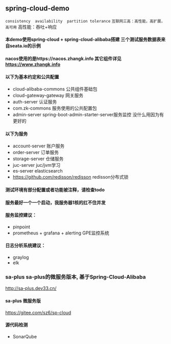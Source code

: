 ## spring-cloud-demo 
```consistency  availability  partition tolerance```
```互联网三高：高性能，高扩展，高可用```
高性能：吞吐+响应


#### 本demo使用spring-cloud + spring-cloud-alibaba搭建 三个测试服务数据表来自seata.io的示例
#### nacos使用的是https://nacos.zhangk.info 其它组件详见 https://www.zhangk.info
#### 以下为基本约定和公共配置 
* cloud-alibaba-commons 公共组件基础包 
* cloud-gateway-gateway 网关服务 
* auth-server 认证服务 
* com.zk-commons 服务使用的公共配置包
* admin-server spring-boot-admin-starter-server服务监控 没什么用因为有更好的
#### 以下为服务 
* account-server 账户服务 
* order-server 订单服务 
* storage-server 仓储服务 
* juc-server juc/jvm学习
* es-server elasticsearch
* https://github.com/redisson/redisson redisson分布式锁


#### 测试环境有部分配置或者功能被注释，请检查todo 
#### 服务最好一个一个启动，我服务器1核的扛不住并发


#### 服务监控建议： 
* pinpoint 
* prometheus + grafana + alerting GPE监控系统

#### 日志分析系统建议： 
* graylog 
* elk

### sa-plus sa-plus的微服务版本, 基于Spring-Cloud-Alibaba
http://sa-plus.dev33.cn/
#### sa-plus 微服务版
https://gitee.com/sz6/sp-cloud

#### 源代码检测
* SonarQube
